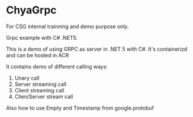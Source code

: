 # ChyaGrpc

For CSG internal trainning and demo purpose only.

Grpc example with C# .NET5. 

This is a demo of using GRPC as server in .NET 5 with C#. It's containerizd and can be hosted in ACR

It contains demo of different calling ways:
1. Unary call
2. Server streaming call
3. Client streaming call
4. Clien/Server stream call

Also how to use Empty and Timestamp from google.protobuf
